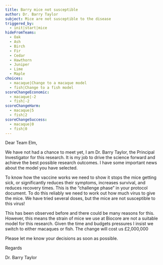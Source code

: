 ```yaml
---
title: Barry mice not susceptible
author: Dr. Barry Taylor
subject: Mice are not susceptible to the disease
triggered_by:
  - init|start|mice
hideFromTeams:
  - Oak
  - Ash
  - Birch
  - Fir
  - Cedar
  - Hawthorn
  - Juniper
  - Lime
  - Maple
choices:
  - macaque|Change to a macaque model
  - fish|Change to a fish model
scoreChangeEconomic:
  - macaque|-2
  - fish|-2
scoreChangeHarm:
  - macaque|5
  - fish|2
scoreChangeSuccess:
  - macaque|0
  - fish|0
---
```


Dear Team Elm,

We have not had a chance to meet yet, I am Dr. Barry Taylor, the Principal Investigator for this research. It is my job to drive the science forward and achieve the best possible research outcomes. I have some important news about the model you have selected.

To know how the vaccine works we need to show it stops the mice getting sick, or significantly reduces their symptoms, increases survival, and reduces recovery times. This is the “challenge phase” in your protocol document. To do this reliably we need to work out how much virus to give the mice. We have tried several doses, but the mice are not susceptible to this virus!

This has been observed before and there could be many reasons for this. However, this means the strain of mice we use at Biocore are not a suitable model for this research. Given the time and budgets pressures I insist we switch to either macaques or fish. The change will cost us £2,000,000

Please let me know your decisions as soon as possible.

Regards

Dr. Barry Taylor
